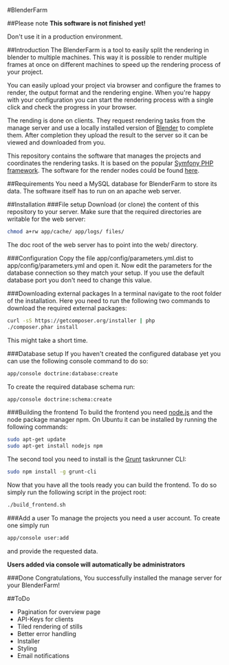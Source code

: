 #BlenderFarm

##Please note
**This software is not finished yet!** 

Don't use it in a production environment.

##Introduction
The BlenderFarm is a tool to easily split the rendering in blender to multiple machines. This way it is possible to render multiple frames at once on different machines to speed up the rendering process of your project.

You can easily upload your project via browser and configure the frames to render, the output format and the rendering engine. When you're happy with your configuration you can start the rendering process with a single click and check the progress in your browser.

The rending is done on clients. They request rendering tasks from the manage server and use a locally installed version of [Blender](http://www.blender.org) to complete them. After completion they upload the result to the server so it can be viewed and downloaded from you.

This repository contains the software that manages the projects and coordinates the rendering tasks. It is based on the popular [Symfony PHP framework](https://symfony.com/). The software for the render nodes could be found [here](https://github.com/moschulze/blender-farm-client).

##Requirements
You need a MySQL database for BlenderFarm to store its data. The software itself has to run on an apache web server.

##Installation
###File setup
Download (or clone) the content of this repository to your server. Make sure that the required directories are writable for the web server:

```sh
chmod a+rw app/cache/ app/logs/ files/
```
 
The doc root of the web server has to point into the web/ directory.
  
###Configuration
Copy the file app/config/parameters.yml.dist to app/config/parameters.yml and open it. Now edit the parameters for the database connection so they match your setup. If you use the default database port you don't need to change this value.

###Downloading external packages
In a terminal navigate to the root folder of the installation. Here you need to run the following two commands to download the required external packages:

```sh
curl -sS https://getcomposer.org/installer | php
./composer.phar install
```

This might take a short time.

###Database setup
If you haven't created the configured database yet you can use the following console command to do so:

```sh
app/console doctrine:database:create
```
    
To create the required database schema run:

```sh
app/console doctrine:schema:create
```

###Building the frontend
To build the frontend you need [node.js](https://nodejs.org) and the node package manager npm. On Ubuntu it can be installed by running the following commands:

```sh
sudo apt-get update
sudo apt-get install nodejs npm
```

The second tool you need to install is the [Grunt](http://gruntjs.com) taskrunner CLI:

```sh
sudo npm install -g grunt-cli
```

Now that you have all the tools ready you can build the frontend. To do so simply run the following script in the project root:

```sh
./build_frontend.sh
```

###Add a user
To manage the projects you need a user account. To create one simply run

```sh
app/console user:add
```

and provide the requested data.

**Users added via console will automatically be administrators**

###Done
Congratulations, You successfully installed the manage server for your BlenderFarm!

##ToDo
- Pagination for overview page
- API-Keys for clients
- Tiled rendering of stills
- Better error handling
- Installer
- Styling
- Email notifications